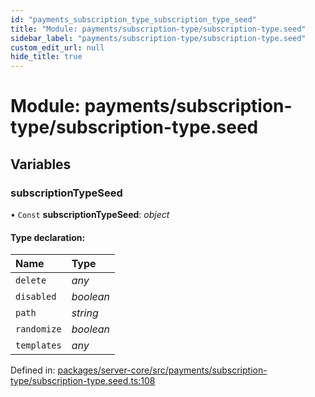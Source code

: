 ```yaml
---
id: "payments_subscription_type_subscription_type_seed"
title: "Module: payments/subscription-type/subscription-type.seed"
sidebar_label: "payments/subscription-type/subscription-type.seed"
custom_edit_url: null
hide_title: true
---
```


# Module: payments/subscription-type/subscription-type.seed

## Variables

### subscriptionTypeSeed

• `Const` **subscriptionTypeSeed**: *object*

#### Type declaration:

| Name | Type |
| :------ | :------ |
| `delete` | *any* |
| `disabled` | *boolean* |
| `path` | *string* |
| `randomize` | *boolean* |
| `templates` | *any* |

Defined in: [packages/server-core/src/payments/subscription-type/subscription-type.seed.ts:108](https://github.com/xr3ngine/xr3ngine/blob/2d83606b6/packages/server-core/src/payments/subscription-type/subscription-type.seed.ts#L108)
